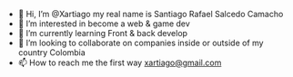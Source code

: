 - 👋 Hi, I’m @Xartiago my real name is Santiago Rafael Salcedo Camacho
- 👀 I’m interested in become a web & game dev
- 🌱 I’m currently learning Front & back develop
- 🧠 I’m looking to collaborate on companies inside or outside of my country Colombia
- 📫 How to reach me the first way xartiago@gmail.com

